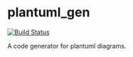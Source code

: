# plantuml_gen

[![Build Status](https://travis-ci.org/jgoppert/plantuml_gen.svg?branch=master)](https://travis-ci.org/jgoppert/plantuml_gen)

A code generator for plantuml diagrams.
